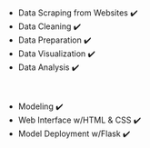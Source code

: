 * Data Scraping from Websites ✔️
* Data Cleaning ✔️
* Data Preparation ✔️
* Data Visualization ✔️
* Data Analysis ✔️
<br>

* Modeling ✔️
* Web Interface w/HTML & CSS ✔️
* Model Deployment w/Flask ✔️
